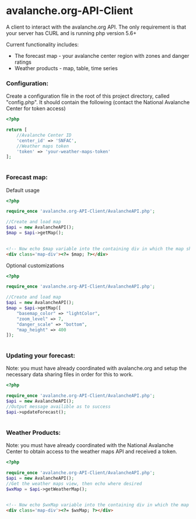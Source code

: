 # avalanche.org-API-Client
A client to interact with the avalanche.org API. The only requirement is that your server has CURL and is running php version 5.6+<br>

Current functionality includes:
<ul>
<li>The forecast map - your avalanche center region with zones and danger ratings</li>
<li>Weather products - map, table, time series</li>
</ul>


<h3>Configuration:</h3>

Create a configuration file in the root of this project directory, called "config.php". It should contain the following (contact the National Avalanche Center for token access)

```php
<?php

return [
    //Avalanche Center ID
    'center_id' => 'SNFAC',
    //Weather maps token
    'token' => 'your-weather-maps-token'
];
    
```


<h3>Forecast map:</h3>

Default usage

```php
<?php

require_once 'avalanche.org-API-Client/AvalancheAPI.php';

//Create and load map
$api = new AvalancheAPI();
$map = $api->getMap();
    
```

```html
<!-- Now echo $map variable into the containing div in which the map should be displayed -->
<div class='map-div'><?= $map; ?></div>

```

Optional customizations

```php
<?php

require_once 'avalanche.org-API-Client/AvalancheAPI.php';

//Create and load map
$api = new AvalancheAPI();
$map = $api->getMap([
    "basemap_color" => "lightColor",
    "zoom_level" => 7,
    "danger_scale" => "bottom",
    "map_height" => 400
]);
    
```

<h3>Updating your forecast:</h3>
<p>Note: you must have already coordinated with avalanche.org and setup the necessary data sharing files in order for this to work.</p>

```php
<?php

require_once 'avalanche.org-API-Client/AvalancheAPI.php';
$api = new AvalancheAPI();
//Output message availible as to success
$api->updateForecast();
    
```

<h3>Weather Products:</h3>
<p>Note: you must have already coordinated with the National Avalanche Center to obtain access to the weather maps API and received a token.</p>

```php
<?php

require_once 'avalanche.org-API-Client/AvalancheAPI.php';
$api = new AvalancheAPI();
//Get the weather maps view, then echo where desired
$wxMap = $api->getWeatherMap();
    
```

```html
<!-- Now echo $wxMap variable into the containing div in which the map should be displayed -->
<div class='map-div'><?= $wxMap; ?></div>

```

